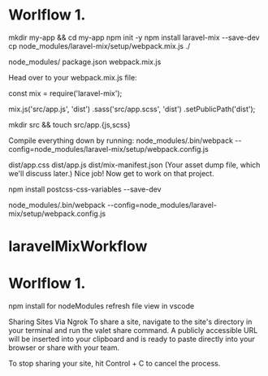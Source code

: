 # Worlflow 1.

  mkdir my-app && cd my-app
  npm init -y
  npm install laravel-mix --save-dev
  cp node_modules/laravel-mix/setup/webpack.mix.js ./

  node_modules/
  package.json
  webpack.mix.js

  Head over to your webpack.mix.js file:

  const mix = require('laravel-mix');

  mix.js('src/app.js', 'dist')
   .sass('src/app.scss', 'dist')
   .setPublicPath('dist');

  mkdir src && touch src/app.{js,scss}

  Compile everything down by running:
  node_modules/.bin/webpack --config=node_modules/laravel-mix/setup/webpack.config.js

  dist/app.css
  dist/app.js
  dist/mix-manifest.json (Your asset dump file, which we'll discuss later.)
  Nice job! Now get to work on that project.


 npm install postcss-css-variables --save-dev



node_modules/.bin/webpack --config=node_modules/laravel-mix/setup/webpack.config.js
# laravelMixWorkflow


# Worlflow 1.
npm install for nodeModules
refresh file view in vscode


Sharing Sites Via Ngrok
To share a site, navigate to the site's directory in your terminal and run the valet share command. A publicly accessible URL will be inserted into your clipboard and is ready to paste directly into your browser or share with your team.

To stop sharing your site, hit Control + C to cancel the process.

